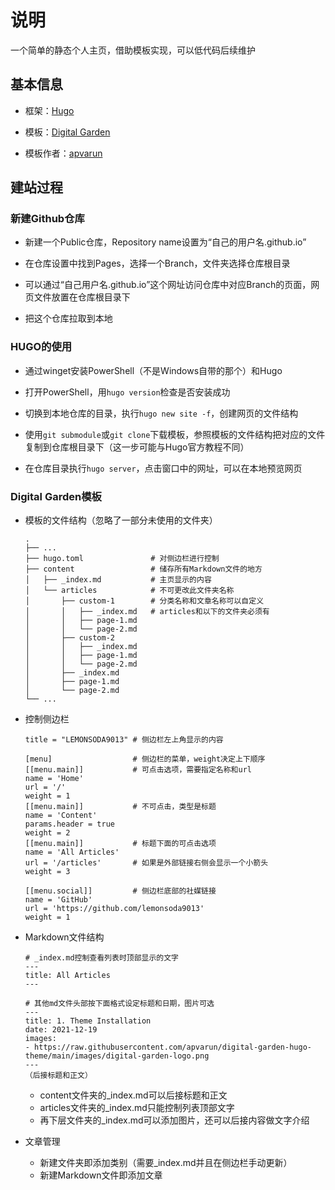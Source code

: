 # 说明

一个简单的静态个人主页，借助模板实现，可以低代码后续维护

## 基本信息

* 框架：[Hugo](https://gohugo.io/getting-started/quick-start/)

* 模板：[Digital Garden](https://digital-garden-hugo-theme.vercel.app/)

* 模板作者：[apvarun](https://apvarun.com/)

## 建站过程

### 新建Github仓库

* 新建一个Public仓库，Repository name设置为“自己的用户名.github.io”

* 在仓库设置中找到Pages，选择一个Branch，文件夹选择仓库根目录

* 可以通过“自己用户名.github.io”这个网址访问仓库中对应Branch的页面，网页文件放置在仓库根目录下

* 把这个仓库拉取到本地

### HUGO的使用

* 通过winget安装PowerShell（不是Windows自带的那个）和Hugo

* 打开PowerShell，用```hugo version```检查是否安装成功

* 切换到本地仓库的目录，执行```hugo new site -f```，创建网页的文件结构

* 使用```git submodule```或```git clone```下载模板，参照模板的文件结构把对应的文件复制到仓库根目录下（这一步可能与Hugo官方教程不同）

* 在仓库目录执行```hugo server```，点击窗口中的网址，可以在本地预览网页

### Digital Garden模板

* 模板的文件结构（忽略了一部分未使用的文件夹）

    ```
    .
    ├── ...
    ├── hugo.toml               # 对侧边栏进行控制
    ├── content                 # 储存所有Markdown文件的地方
    │   ├── _index.md           # 主页显示的内容
    │   └── articles            # 不可更改此文件夹名称
    │       ├── custom-1        # 分类名称和文章名称可以自定义
    │       │   ├── _index.md   # articles和以下的文件夹必须有
    │       │   ├── page-1.md
    │       │   └── page-2.md
    │       ├── custom-2
    │       │   ├── _index.md
    │       │   ├── page-1.md
    │       │   └── page-2.md
    │       ├── _index.md
    │       ├── page-1.md
    │       └── page-2.md
    └── ...
    ```
* 控制侧边栏
    ```
    title = "LEMONSODA9013" # 侧边栏左上角显示的内容

    [menu]                  # 侧边栏的菜单，weight决定上下顺序
    [[menu.main]]           # 可点击选项，需要指定名称和url
    name = 'Home'
    url = '/'
    weight = 1
    [[menu.main]]           # 不可点击，类型是标题
    name = 'Content'
    params.header = true
    weight = 2
    [[menu.main]]           # 标题下面的可点击选项
    name = 'All Articles'
    url = '/articles'       # 如果是外部链接右侧会显示一个小箭头
    weight = 3

    [[menu.social]]         # 侧边栏底部的社媒链接
    name = 'GitHub'
    url = 'https://github.com/lemonsoda9013'
    weight = 1
    ```
* Markdown文件结构
    ```
    # _index.md控制查看列表时顶部显示的文字
    ---
    title: All Articles
    ---

    # 其他md文件头部按下面格式设定标题和日期，图片可选
    ---
    title: 1. Theme Installation
    date: 2021-12-19
    images: 
    - https://raw.githubusercontent.com/apvarun/digital-garden-hugo-theme/main/images/digital-garden-logo.png
    ---
    （后接标题和正文）
    ```
    * content文件夹的_index.md可以后接标题和正文
    * articles文件夹的_index.md只能控制列表顶部文字
    * 再下层文件夹的_index.md可以添加图片，还可以后接内容做文字介绍
* 文章管理
    * 新建文件夹即添加类别（需要_index.md并且在侧边栏手动更新）
    * 新建Markdown文件即添加文章